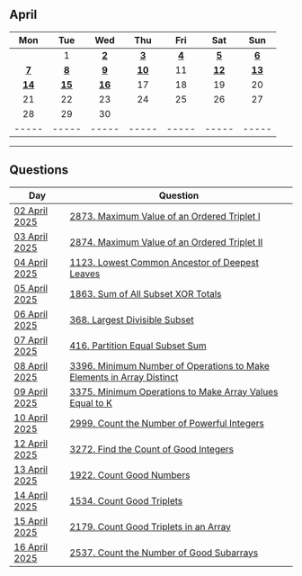 April
---
| Mon | Tue | Wed | Thu | Fri | Sat | Sun |
| :---: | :---: | :---: | :---: | :---: | :---: | :---: |
|     | 1   | [**2**](02) | [**3**](03) | [**4**](04) | [**5**](05) | [**6**](06) |
| [**7**](07) | [**8**](08) | [**9**](09) | [**10**](10) | 11  | [**12**](12) | [**13**](13) |
| [**14**](14) | [**15**](15) | [**16**](16) | 17  | 18  | 19  | 20  |
| 21  | 22  | 23  | 24  | 25  | 26  | 27  |
| 28  | 29  | 30  |     |     |     |     |
| ----- | ----- | ----- | ----- | ----- | ----- | ----- |

---

Questions
---
| Day | Question |
| --- | --- |
| [02 April 2025](02) | [2873. Maximum Value of an Ordered Triplet I](https://leetcode.com/problems/maximum-value-of-an-ordered-triplet-i) |
| [03 April 2025](03) | [2874. Maximum Value of an Ordered Triplet II](https://leetcode.com/problems/maximum-value-of-an-ordered-triplet-ii) |
| [04 April 2025](04) | [1123. Lowest Common Ancestor of Deepest Leaves](https://leetcode.com/problems/lowest-common-ancestor-of-deepest-leaves) |
| [05 April 2025](05) | [1863. Sum of All Subset XOR Totals](https://leetcode.com/problems/sum-of-all-subset-xor-totals) |
| [06 April 2025](06) | [368. Largest Divisible Subset](https://leetcode.com/problems/largest-divisible-subset) |
| [07 April 2025](07) | [416. Partition Equal Subset Sum](https://leetcode.com/problems/partition-equal-subset-sum) |
| [08 April 2025](08) | [3396. Minimum Number of Operations to Make Elements in Array Distinct](https://leetcode.com/problems/minimum-number-of-operations-to-make-elements-in-array-distinct) |
| [09 April 2025](09) | [3375. Minimum Operations to Make Array Values Equal to K](https://leetcode.com/problems/minimum-operations-to-make-array-values-equal-to-k) |
| [10 April 2025](10) | [2999. Count the Number of Powerful Integers](https://leetcode.com/problems/count-the-number-of-powerful-integers) |
| [12 April 2025](12) | [3272. Find the Count of Good Integers](https://leetcode.com/problems/find-the-count-of-good-integers) |
| [13 April 2025](13) | [1922. Count Good Numbers](https://leetcode.com/problems/count-good-numbers) |
| [14 April 2025](14) | [1534. Count Good Triplets](https://leetcode.com/problems/count-good-triplets) |
| [15 April 2025](15) | [2179. Count Good Triplets in an Array](https://leetcode.com/problems/count-good-triplets-in-an-array) |
| [16 April 2025](16) | [2537. Count the Number of Good Subarrays](https://leetcode.com/problems/count-the-number-of-good-subarrays) |

